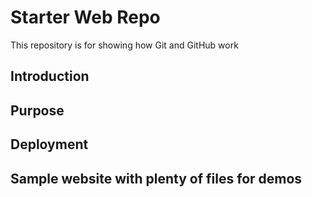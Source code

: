 # Starter Web Repo

This repository is for showing how Git and GitHub work
## Introduction
## Purpose
## Deployment
## Sample website with plenty of files for demos
